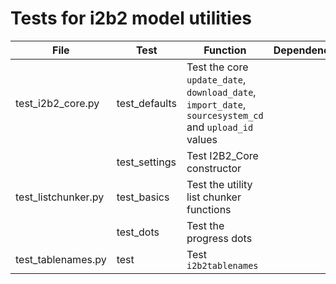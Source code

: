 # Tests for i2b2 model utilities

| File | Test | Function | Dependencies |
| ---- | ---- | -------- | -------- |
| test_i2b2_core.py | test_defaults | Test the core `update_date`, `download_date`, `import_date`, `sourcesystem_cd` and `upload_id` values | |
| | test_settings | Test I2B2_Core constructor |
| test_listchunker.py | test_basics | Test the utility list chunker functions | |
| | test_dots | Test the progress dots | | 
| test_tablenames.py | test | Test `i2b2tablenames` | |